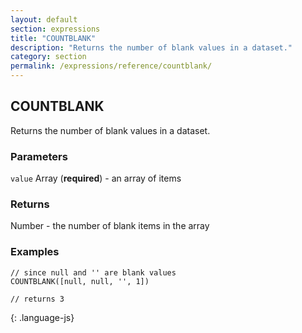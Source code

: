 ```yaml
---
layout: default
section: expressions
title: "COUNTBLANK"
description: "Returns the number of blank values in a dataset."
category: section
permalink: /expressions/reference/countblank/
---
```


## COUNTBLANK

Returns the number of blank values in a dataset.

### Parameters

`value` Array (__required__) - an array of items

### Returns

Number - the number of blank items in the array

### Examples

~~~
// since null and '' are blank values
COUNTBLANK([null, null, '', 1])

// returns 3
~~~
{: .language-js}